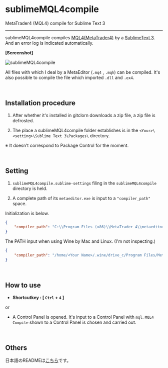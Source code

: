 # sublimeMQL4compile
MetaTrader4 (MQL4) compile for Sublime Text 3 

---

sublimeMQL4compile compiles [MQL4(MetaTrader4)](http://www.metaquotes.net/en/metatrader4/trading_terminal) by a [SublimeText 3](https://www.sublimetext.com/3). And an error log is indicated automatically.  

**[Screenshot]**

![sublimeMQL4compile](http://cdn-ak.f.st-hatena.com/images/fotolife/m/mofoolog/20160423/20160423130603.gif?1461384552 "sublimeMQL4compile-gif")

All files with which I deal by a MetaEditor (`.mq4` , `.mqh`) can be compiled.  It's also possible to compile the file which imported `.dll` and `.ex4`.  

&nbsp;

## Installation procedure

1. After whether it's installed in gitclorn downloads a zip file, a zip file is defrosted.

2. The place a sublimeMQL4compile folder establishes is in the `<Your>\<setting>\Sublime Text 3\Packages\` directory.

※ It doesn't correspond to Package Control for the moment.  

&nbsp;

## Setting

1. `sublimeMQL4compile.sublime-settings` filing in the `sublimeMQL4compile` directory is held.

2. A complete path of its `metaeditor.exe` is input to a `"compiler_path"` space.

Initialization is below.  

```json
{
    "compiler_path": "C:\\Program Files (x86)\\MetaTrader 4\\metaeditor.exe"
}
```

The PATH input when using Wine by Mac and Linux. (I'm not inspecting.)

```json
{
    "compiler_path": "/home/<Your Name>/.wine/drive_c/Program Files/MetaTrader 4/metaeditor.exe"
}
```

&nbsp;

## How to use

* **Shortcutkey : [ `Ctrl` + `4` ]**

or

* A Control Panel is opened. It's input to a Control Panel with `mql`. `MQL4 Compile` shown to a Control Panel is chosen and carried out.

&nbsp;

## Others

日本語のREADMEは[こちら](https://github.com/rchjp/sublimeMQL4compile/blob/master/README(ja).md)です。  

&nbsp;
